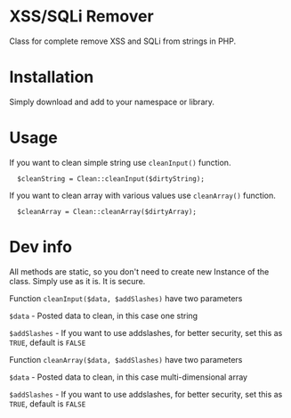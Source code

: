 XSS/SQLi Remover
================

Class for complete remove XSS and SQLi from strings in PHP.

Installation
============

Simply download and add to your namespace or library.

Usage
=====

If you want to clean simple string use ```cleanInput()``` function.

```
  $cleanString = Clean::cleanInput($dirtyString);
```

If you want to clean array with various values use ```cleanArray()``` function.

```
  $cleanArray = Clean::cleanArray($dirtyArray);
```

Dev info
========

All methods are static, so you don't need to create new Instance of the class.
Simply use as it is. It is secure.

Function ```cleanInput($data, $addSlashes)``` have two parameters

```$data```  - Posted data to clean, in this case one string

```$addSlashes``` - If you want to use addslashes, for better security, set this as ```TRUE```, default is ```FALSE```

Function ```cleanArray($data, $addSlashes)``` have two parameters

```$data```  - Posted data to clean, in this case multi-dimensional array

```$addSlashes``` - If you want to use addslashes, for better security, set this as ```TRUE```, default is ```FALSE```


